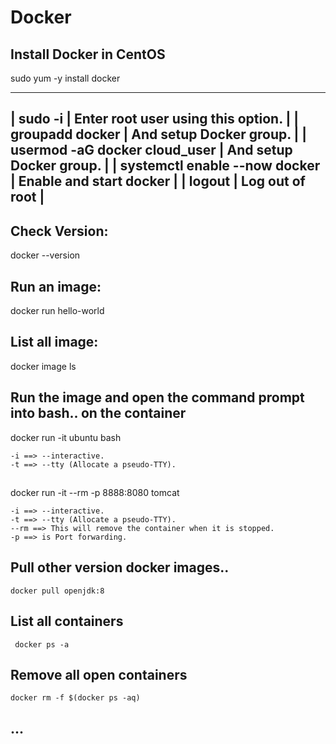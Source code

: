 # Docker

## Install Docker in CentOS
   sudo yum -y install docker

   -------------------------------------------------------------------------------------
   | sudo -i                              |  Enter root user using this option.         |
   | groupadd docker                      |  And setup Docker group.                    |
   | usermod -aG docker cloud_user        |  And setup Docker group.                    |
   | systemctl enable  --now docker       |  Enable and start docker                    |
   | logout                               |  Log out of root                            |
   --------------------------------------------------------------------------------------
  

## Check Version:
  docker --version

## Run an image:
  docker run hello-world

## List all image:
  docker image ls

## Run the image and open the command prompt into bash.. on the container
  docker run -it ubuntu bash
    
    -i ==> --interactive.
    -t ==> --tty (Allocate a pseudo-TTY).

## 
  docker run -it --rm -p 8888:8080 tomcat
  
    -i ==> --interactive.
    -t ==> --tty (Allocate a pseudo-TTY).
    --rm ==> This will remove the container when it is stopped.
    -p ==> is Port forwarding.
    
## Pull other version docker images..
    docker pull openjdk:8
 
 ## List all containers
    
     docker ps -a
     
## Remove all open containers
    docker rm -f $(docker ps -aq)
    
## ...
